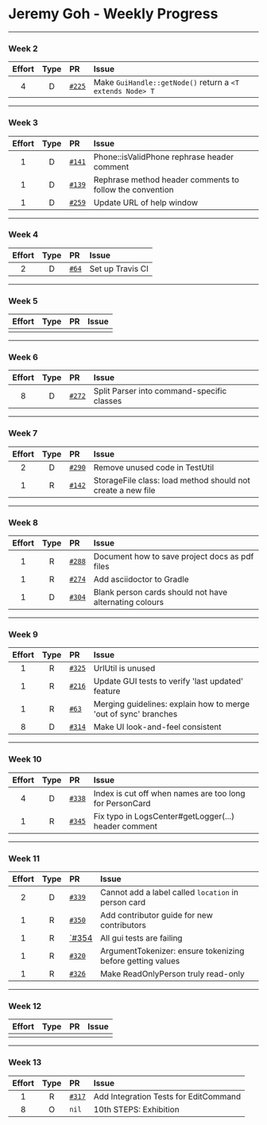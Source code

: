 # Jeremy Goh - Weekly Progress

---

### Week 2

Effort| Type | PR | Issue
:----:|:----:|:-----------|:------
4 | D | [`#225`](https://github.com/se-edu/addressbook-level4/pull/225) | Make `GuiHandle::getNode()` return a `<T extends Node> T`

---

### Week 3

Effort| Type | PR | Issue
:----:|:----:|:-----------|:------
1 | D | [`#141`](https://github.com/se-edu/addressbook-level2/pull/141) | Phone::isValidPhone rephrase header comment
1 | D | [`#139`](https://github.com/se-edu/addressbook-level2/pull/139) | Rephrase method header comments to follow the convention
1 | D | [`#259`](https://github.com/se-edu/addressbook-level4/pull/259) | Update URL of help window

---

### Week 4

Effort| Type | PR | Issue
:----:|:----:|:-----------|:------
2 | D | [`#64`](https://github.com/se-edu/addressbook-level3/pull/64) | Set up Travis CI

---

### Week 5

Effort| Type | PR | Issue
:----:|:----:|:-----------|:------
 |  |  | 

---

### Week 6

Effort| Type | PR | Issue
:----:|:----:|:-----------|:------
8 | D | [`#272`](https://github.com/se-edu/addressbook-level4/pull/272) | Split Parser into command-specific classes

---

### Week 7

Effort| Type | PR | Issue
:----:|:----:|:-----------|:------
2 | D | [`#290`](https://github.com/se-edu/addressbook-level4/pull/290) | Remove unused code in TestUtil
1 | R | [`#142`](https://github.com/se-edu/addressbook-level2/pull/142) | StorageFile class: load method should not create a new file

---

### Week 8

Effort| Type | PR | Issue
:----:|:----:|:-----------|:------
1 | R | [`#288`](https://github.com/se-edu/addressbook-level4/pull/288) | Document how to save project docs as pdf files
1 | R | [`#274`](https://github.com/se-edu/addressbook-level4/pull/274) | Add asciidoctor to Gradle
1 | D | [`#304`](https://github.com/se-edu/addressbook-level4/pull/304) | Blank person cards should not have alternating colours

---

### Week 9

Effort| Type | PR | Issue
:----:|:----:|:-----------|:------
1 | R | [`#325`](https://github.com/se-edu/addressbook-level4/pull/325) | UrlUtil is unused
1 | R | [`#216`](https://github.com/se-edu/addressbook-level4/pull/216) | Update GUI tests to verify 'last updated' feature
1 | R | [`#63`](https://github.com/oss-generic/process/pull/63) | Merging guidelines: explain how to merge 'out of sync' branches
8 | D | [`#314`](https://github.com/se-edu/addressbook-level4/pull/314) | Make UI look-and-feel consistent

---

### Week 10

Effort| Type | PR | Issue
:----:|:----:|:-----------|:------
4 | D | [`#338`](https://github.com/se-edu/addressbook-level4/pull/338) | Index is cut off when names are too long for PersonCard
1 | R | [`#345`](https://github.com/se-edu/addressbook-level4/pull/345) | Fix typo in LogsCenter#getLogger(...) header comment 

---

### Week 11

Effort| Type | PR | Issue
:----:|:----:|:-----------|:------
2 | D | [`#339`](https://github.com/se-edu/addressbook-level4/pull/339) | Cannot add a label called `location` in person card
1 | R | [`#350`](https://github.com/se-edu/addressbook-level4/pull/350) | Add contributor guide for new contributors
1 | R | [`#354](https://github.com/se-edu/addressbook-level4/pull/354) | All gui tests are failing
1 | R | [`#320`](https://github.com/se-edu/addressbook-level4/pull/320) | ArgumentTokenizer: ensure tokenizing before getting values
1 | R | [`#326`](https://github.com/se-edu/addressbook-level4/pull/326) | Make ReadOnlyPerson truly read-only


---

### Week 12

Effort| Type | PR | Issue
:----:|:----:|:-----------|:------
 |  |  | 

---

### Week 13

Effort| Type | PR | Issue
:----:|:----:|:-----------|:------
1 | R | [`#317`](https://github.com/se-edu/addressbook-level4/pull/317) | Add Integration Tests for EditCommand
8 | O | `nil` | 10th STEPS: Exhibition
